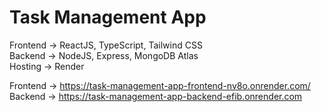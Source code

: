 # Task Management App  
  
Frontend -> ReactJS, TypeScript, Tailwind CSS  
Backend -> NodeJS, Express, MongoDB Atlas  
Hosting -> Render  

Frontend -> https://task-management-app-frontend-nv8o.onrender.com/  
Backend -> https://task-management-app-backend-efib.onrender.com  
